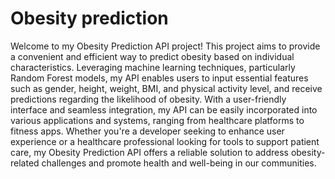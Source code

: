 # Obesity prediction
Welcome to my Obesity Prediction API project! This project aims to provide a convenient and efficient way to predict obesity based on individual characteristics. Leveraging machine learning techniques, particularly Random Forest models, my API enables users to input essential features such as gender, height, weight, BMI, and physical activity level, and receive predictions regarding the likelihood of obesity. With a user-friendly interface and seamless integration, my API can be easily incorporated into various applications and systems, ranging from healthcare platforms to fitness apps. Whether you're a developer seeking to enhance user experience or a healthcare professional looking for tools to support patient care, my Obesity Prediction API offers a reliable solution to address obesity-related challenges and promote health and well-being in our communities.

